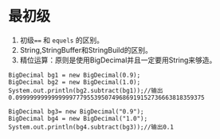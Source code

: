 # 最初级
1. 初级`==` 和 `equels` 的区别。  
1. String,StringBuffer和StringBuild的区别。    
1. 精位运算：原则是使用BigDecimal并且一定要用String来够造。   
```
BigDecimal bg1 = new BigDecimal(0.9);  
BigDecimal bg2 = new BigDecimal(1.0);  
System.out.println(bg2.subtract(bg1));//输出0.09999999999999997779553950749686919152736663818359375  

BigDecimal bg3= new BigDecimal("0.9");  
BigDecimal bg4 = new BigDecimal("1.0");  
System.out.println(bg4.subtract(bg3));//输出0.1  
```
